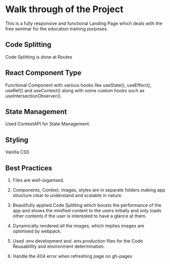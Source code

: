 # Walk through of the Project

This is a fully responsive and functional Landing Page which deals with the free seminar for the education training purposes.

## Code Splitting

Code Splitting is done at Routes

## React Component Type

Functional Component with various hooks like useState(), useEffect(), useRef() and useContext() along with some custom hooks such as useIntersectionObserver().

## State Management

Used ContextAPI for State Management.

## Styling

Vanilla CSS

## Best Practices

1. Files are well-organised.

2. Components, Context, images, styles are in separate folders making app structure clear to understand and scalable in nature.

3. Beautifully applied Code Splitting which boosts the performance of the app and shows the minified content to the users initially and only loads other contents if the user is interested to have a glance at them.

4. Dynamically rendered all the images, which implies images are optimised by webpack.

5. Used .env.development and .env.production files for the Code Reusablility and environment determination.

6. Handle the 404 error when refreshing page on gh-pages
